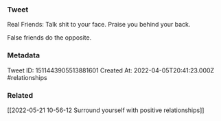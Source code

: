 ### Tweet
Real Friends:
Talk shit to your face.
Praise you behind your back.

False friends do the opposite.

### Metadata
Tweet ID: 1511443905513881601
Created At: 2022-04-05T20:41:23.000Z
#relationships 

### Related
[[2022-05-21 10-56-12 Surround yourself with positive relationships]]

